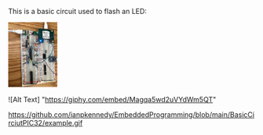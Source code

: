 This is a basic circuit used to flash an LED:

<img src="IanCircuit.png" width="100"/>


![Alt Text] "https://giphy.com/embed/Magqa5wd2uVYdWm5QT" 


https://github.com/ianpkennedy/EmbeddedProgramming/blob/main/BasicCirciutPIC32/example.gif


